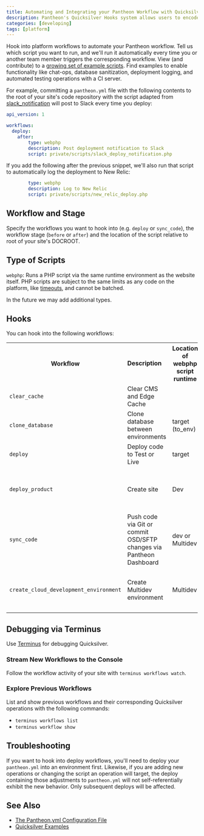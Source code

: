 ```yaml
---
title: Automating and Integrating your Pantheon Workflow with Quicksilver Platform Hooks
description: Pantheon's Quicksilver Hooks system allows users to encode reactions to specific platform workflows, enabling the functionality professionals expect, including chat-ops, database sanitization, deployment logging, and initiating automated testing operations with a CI server.
categories: [developing]
tags: [platform]
---
```


Hook into platform workflows to automate your Pantheon workflow. Tell us which script you want to run, and we'll run it automatically every time you or another team member triggers the corresponding workflow. View (and contribute) to a [growing set of example scripts](https://github.com/pantheon-systems/quicksilver-examples/). Find examples to enable functionality like chat-ops, database sanitization, deployment logging, and automated testing operations with a CI server.

For example, committing a `pantheon.yml` file with the following contents to the root of your site's code repository with the script adapted from [slack_notification](https://github.com/pantheon-systems/quicksilver-examples/tree/master/slack_notification) will post to Slack every time you deploy:

```yaml
api_version: 1

workflows:
  deploy:
    after:
        type: webphp
        description: Post deployment notification to Slack
        script: private/scripts/slack_deploy_notification.php
```

If you add the following after the previous snippet, we'll also run that script to automatically log the deployment to New Relic:

```yaml
        type: webphp
        description: Log to New Relic
        script: private/scripts/new_relic_deploy.php
```

## Workflow and Stage

Specify the workflows you want to hook into (e.g. `deploy` or `sync_code`), the workflow stage (`before` or `after`) and the location of the script relative to root of your site's DOCROOT.

## Type of Scripts

`webphp`: Runs a PHP script via the same runtime environment as the website itself. PHP scripts are subject to the same limits as any code on the platform, like [timeouts](/docs/timeouts/), and cannot be batched.

In the future we may add additional types.

## Hooks

You can hook into the following workflows:

<table class="tg">
  <tr>
    <th><strong>Workflow</strong></th>
    <td><strong>Description</strong></th>
    <th><strong>Location of webphp script runtime</strong></th>
    <th><strong>Note</strong>
  </tr>
  <tr>
    <td><code>clear_cache</code></td>
    <td>Clear CMS and Edge Cache</td>
  </tr>
  <tr>
    <td><code>clone_database</code></td>
    <td>Clone database between environments</td>
    <td>target (to_env)</td>
  </tr>
  <tr>
    <td><code>deploy</code></td>
    <td>Deploy code to Test or Live</td>
    <td>target</td>
  </tr>
  <tr>
    <td><code>deploy_product</code></td>
    <td>Create site</td>
    </td><td>Dev</td>
    <td><code>after</code> stage valid, <code>before</code> stage invalid</td>
  </tr>
  <tr>
    <td><code>sync_code</code></td>
    <td>Push code via Git or commit OSD/SFTP changes via Pantheon Dashboard
    <td>dev or Multidev</td>
  </tr>

  <tr>
    <td><code>create_cloud_development_environment</code></td>
    <td>Create Multidev environment</td>
    <td>Multidev</td>
    <td><code>after</code> stage valid, <code>before</code> stage invalid</td>
  </tr>

</table>


## Debugging via Terminus

Use [Terminus](/docs/terminus) for debugging Quicksilver.

### Stream New Workflows to the Console

Follow the workflow activity of your site with `terminus workflows watch`.

### Explore Previous Workflows

List and show previous workflows and their corresponding Quicksilver operations with the following commands:

* `terminus workflows list`
* `terminus workflow show`


## Troubleshooting

If you want to hook into deploy workflows, you'll need to deploy your `pantheon.yml` into an environment first. Likewise, if you are adding new operations or changing the script an operation will target, the deploy containing those adjustments to `pantheon.yml` will not self-referentially exhibit the new behavior. Only subsequent deploys will be affected.

## See Also

- [The Pantheon.yml Configuration File](/docs/pantheon-yml)
- [Quicksilver Examples](https://github.com/pantheon-systems/quicksilver-examples/)
